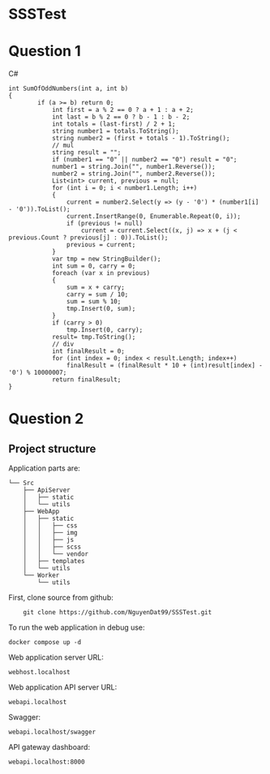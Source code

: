 # SSSTest

# Question 1
C#
```
int SumOfOddNumbers(int a, int b)
{
		if (a >= b) return 0;
			int first = a % 2 == 0 ? a + 1 : a + 2;
			int last = b % 2 == 0 ? b - 1 : b - 2;
			int totals = (last-first) / 2 + 1;
			string number1 = totals.ToString();
			string number2 = (first + totals - 1).ToString();
			// mul
			string result = "";
			if (number1 == "0" || number2 == "0") result = "0";
			number1 = string.Join("", number1.Reverse());
			number2 = string.Join("", number2.Reverse());
			List<int> current, previous = null;
			for (int i = 0; i < number1.Length; i++)
			{
				current = number2.Select(y => (y - '0') * (number1[i] - '0')).ToList();
				current.InsertRange(0, Enumerable.Repeat(0, i));
				if (previous != null)
					current = current.Select((x, j) => x + (j < previous.Count ? previous[j] : 0)).ToList();
				previous = current;
			}
			var tmp = new StringBuilder();
			int sum = 0, carry = 0;
			foreach (var x in previous)
			{
				sum = x + carry;
				carry = sum / 10;
				sum = sum % 10;
				tmp.Insert(0, sum);
			}
			if (carry > 0)
				tmp.Insert(0, carry);
			result= tmp.ToString();
			// div
			int finalResult = 0;
			for (int index = 0; index < result.Length; index++)
				finalResult = (finalResult * 10 + (int)result[index] - '0') % 10000007;
			return finalResult;
}
```

# Question 2
Project structure
-----------------
Application parts are:
```
└── Src
    ├── ApiServer
    │   ├── static
    │   └── utils
    ├── WebApp
    │   ├── static
    │   │   ├── css
    │   │   ├── img
    │   │   ├── js
    │   │   ├── scss
    │   │   └── vendor  
    │   ├── templates
    │   └── utils
    └── Worker
        └── utils
```
First, clone source from github:
```
    git clone https://github.com/NguyenDat99/SSSTest.git
```

To run the web application in debug use:
```
docker compose up -d
```

Web application server URL:
```
webhost.localhost
```

Web application API server URL:
```
webapi.localhost
```
Swagger:
```
webapi.localhost/swagger
```
API gateway dashboard:
```
webapi.localhost:8000
```